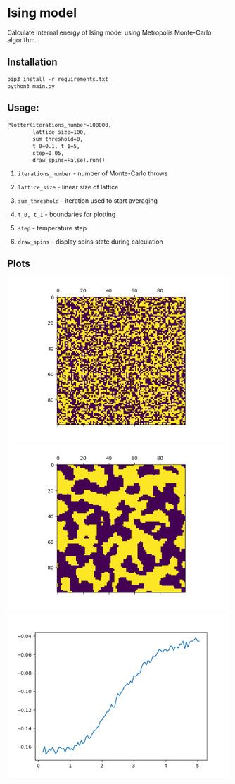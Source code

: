 # Ising model

Calculate internal energy of Ising model using Metropolis Monte-Carlo algorithm.

## Installation

    pip3 install -r requirements.txt
    python3 main.py

## Usage:

    Plotter(iterations_number=100000,
            lattice_size=100,
            sum_threshold=0,
            t_0=0.1, t_1=5,
            step=0.05,
            draw_spins=False).run()


1) `iterations_number` - number of Monte-Carlo throws

2) `lattice_size` - linear size of lattice

3) `sum_threshold` - iteration used to start averaging

4) `t_0, t_1` - boundaries for plotting

5) `step` - temperature step

6) `draw_spins` - display spins state during calculation

## Plots

![](./initial_state.png)
![](./end_state.png)
![](./energy_vs_temperature.png)
